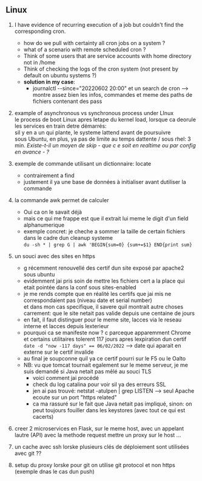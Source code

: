 ## Linux
1. I have evidence of recurring execution of a job but couldn't find the corresponding cron.  
   * how do we pull with certainty all cron jobs on a system ?  
   * what of a scenario with remote scheduled cron ?  
   * Think of some users that are service accounts with home directory not in /home  
   * Think of checking the logs of the cron system (not present by default on ubuntu systems ?) 
   * **solution in my case**:
     * journalctl --since="20220602 20:00" et un search de cron --> montre assez bien les infos, commandes et meme des paths de fichiers contenant des pass
 
2. example of asynchronous vs synchronous process under LInux  
   le process de boot Linux apres letape du kernel load, lorsque ca deorule les services en train detre démarrés:  
   sil y en a un qui plante, le systeme lattend avant de poursuivre  
   sous Ubuntu, en plus, ya pas de limite au temps dattente / sous rhel: 3 min.
   *Existe-t-il un moyen de skip - que c e soit en realtime ou par config en avance - ?*
   
3. exemple de commande utilisant un dictionnaire: locate  
   * contrairement a find
   * justement il ya une base de données à initialiser avant dutiliser la commande  

4. la commande awk permet de calculer  
   * Oui ca on le savait déjà
   * mais ce qui me frappe est que il extrait lui meme le digit d'un field alphanumerique  
   * exemple concret: je cheche a sommer la taille de certain fichiers dans le cadre dun cleanup systeme  
     `du -sh * | grep G | awk 'BEGIN{sum=0} {sum+=$1} END{print sum}` 
     
5. un souci avec des sites en https  
   * g récemment renouvellé des certif dun site exposé par apache2 sous ubuntu
   * evidemment jai pris soin de mettre les fichiers cert a la place qui etait pointée dans la conf sous sites-enabled  
   * je me rends compte que en réalité les certifs que jai mis ne correspondaient pas (niveau date et serial number)  
     et dans mon cas specifique, il savere quil montrait autre choses carrement: que le site netait pas valide depuis une centaine de jours  
   * en fait, il faut distinguer pour le meme site, lacces via le reseau interne et lacces depuis lexterieur   
   * pourquoi ca se manifeste now ? c parceque apparemment Chrome et certains utilitaires tolerent 117 jours apres lexpiration dun certif  
     `date -d "now -117 days" == 06/02/2022` --> date qui aparait en externe sur le certif invalide    
   * au final je soupconne quil ya ce certif pourri sur le F5 ou le Oalto  
   * NB: vu que tomcat tournait egalement sur le meme serveur, je me suis demandé si Java netait pas mêlé au souci TLS  
     * voici comment jai procédé
     * check du log catalina pour voir sil ya des erreurs SSL
     * jen ai pas trouvé: netstat -atulpen | grep LISTEN --> seul Apache ecoute sur un port "https related"  
     * ca ma rassuré sur le fait que Java netait pas impliqué, sinon: on peut toujours fouiller dans les keystores (avec tout ce qui est cacerts)  


 6. creer 2 microservices en Flask, sur le meme host, avec un appelant lautre (API) avec la methode request 
    mettre un proxy sur le host ...

 7. un cache avec ssh lorske plusieurs clés de déploiement sont utilisées avec git ??

 8. setup du proxy lorske pour git on utilise git protocol et non https (exemple dnas le cas dun push)
    
     

